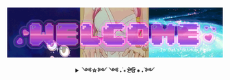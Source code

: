 

<p align="center">
  <img align="center" src="https://raw.githubusercontent.com/cat-lin-morgan/cat-lin-morgan/master/assets/welcome.gif" alt="Welcome banner" />
  <br />
</p>


<details align="center">
  <summary align="center"> <b> ༺☆༻ ༺ ˖࣪  ∗ ਏਓ ∗  ˖࣪ ༻ </b> </summary>
  <br />
  <p align="center">
    Hi! I'm Cat!
    <br />
    I'm a full stack developer that loves CSS.
    <br />
    In my free time you'll find me playing video games or watching anime.
    <br/> <br/>
    ════════ ⋆★⋆ ════════
    <br/><br/>
    My <a href='https://www.linkedin.com/in/caitlin-morgan-7818901b2/'>LinkedIn</a> if you'd like to connect~ && My <a     href="https://www.instagram.com/cattongues.png/" target="_blank">Instagram</a> to see my face!
    <br />
   
  </p>
</details>

<!-- <img src = "https://github-readme-stats.vercel.app/api?username=cat-lin-morgan&show_icons=true&theme=buefy&line_height=27">
<!--&hide=css,java,html-->
<!-- <img src = "https://github-readme-stats.vercel.app/api/top-langs/?username=cat-lin-morgan&theme=vue&hide=handlebars,objective-c,java,ruby,starlark"> -->


<!-- <samp>fighting for love and justice</samp> -->
<!--  <kbd>follow me on ig</kbd></a> -->




